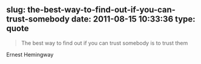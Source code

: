 slug: the-best-way-to-find-out-if-you-can-trust-somebody
date: 2011-08-15 10:33:36
type: quote
---

> The best way to find out if you can trust somebody is to trust them

 Ernest Hemingway
